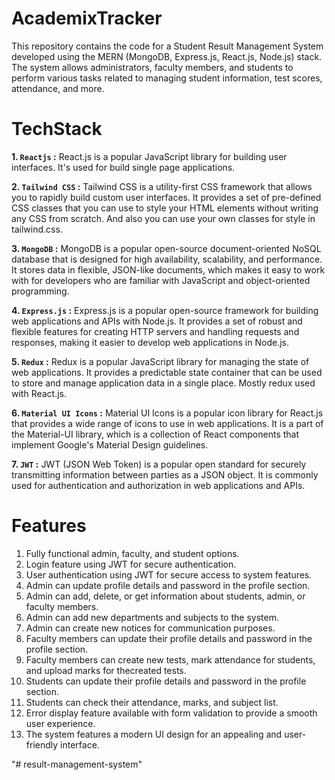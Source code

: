 # AcademixTracker

This repository contains the code for a Student Result Management System developed using the MERN (MongoDB, Express.js, React.js, Node.js) stack. The system allows administrators, faculty members, and students to perform various tasks related to managing student information, test scores, attendance, and more.

# TechStack

 __1. `Reactjs` :__ React.js is a popular JavaScript library for building user interfaces. It's used for build single page applications.

__2. `Tailwind CSS` :__ Tailwind CSS is a utility-first CSS framework that allows you to rapidly build custom user interfaces. It provides a set of pre-defined CSS classes that you can use to style your HTML elements without writing any CSS from scratch. And also you can use your own classes for style in tailwind.css.

__3. `MongoDB` :__ MongoDB is a popular open-source document-oriented NoSQL database that is designed for high availability, scalability, and performance. It stores data in flexible, JSON-like documents, which makes it easy to work with for developers who are familiar with JavaScript and object-oriented programming.

__4. `Express.js` :__ Express.js is a popular open-source framework for building web applications and APIs with Node.js. It provides a set of robust and flexible features for creating HTTP servers and handling requests and responses, making it easier to develop web applications in Node.js.

__5. `Redux` :__ Redux is a popular JavaScript library for managing the state of web applications. It provides a predictable state container that can be used to store and manage application data in a single place. Mostly redux used with React.js.

__6. `Material UI Icons` :__ Material UI Icons is a popular icon library for React.js that provides a wide range of icons to use in web applications. It is a part of the Material-UI library, which is a collection of React components that implement Google's Material Design guidelines.

__7. `JWT` :__ JWT (JSON Web Token) is a popular open standard for securely transmitting information between parties as a JSON object. It is commonly used for authentication and authorization in web applications and APIs.

# Features
1. Fully functional admin, faculty, and student options.
2. Login feature using JWT for secure authentication.
3. User authentication using JWT for secure access to system features.
4. Admin can update profile details and password in the profile section.
5. Admin can add, delete, or get information about students, admin, or faculty members.
6. Admin can add new departments and subjects to the system.
7. Admin can create new notices for communication purposes.
8. Faculty members can update their profile details and password in the profile section.
9. Faculty members can create new tests, mark attendance for students, and upload marks for thecreated tests.
10. Students can update their profile details and password in the profile section.
11. Students can check their attendance, marks, and subject list.
12. Error display feature available with form validation to provide a smooth user experience.
13. The system features a modern UI design for an appealing and user-friendly interface.


"# result-management-system" 

